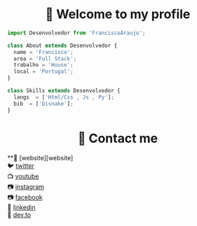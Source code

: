 <h1 align="center">👋 Welcome to my profile</h1>

```js
import Desenvolvedor from 'FranciscoAraujo';

class About extends Desenvolvedor {
  name = 'Francisco';
  area = 'Full Stack';
  trabalho = 'House';
  local = 'Portugal';
}

class Skills extends Desenvolvedor {
  langs  = ['Html/Css , Js , Py'];
  bib  = ['Disnake'];
}
```

<h1 align="center">👋 Contact me</h1>

**🏡  [website][website]  <br>
🐦  [twitter](https://twitter.com/Francisc0Araujo) <br>
📺  [youtube](https://www.youtube.com/channel/UCuhxnE77D801NVH-S-w4K6w)  <br>
📷  [instagram](https://www.instagram.com/francisco.araujo_2/?theme=dark)  <br>
📷  [facebook](https://www.facebook.com/profile.php?id=100028511225457)  <br>
👔  [linkedin](https://www.linkedin.com/in/francisco-ara%C3%BAjo-255103241/) <br>
👔  [dev.to](https://dev.to/franciscoaraujo) <br>



